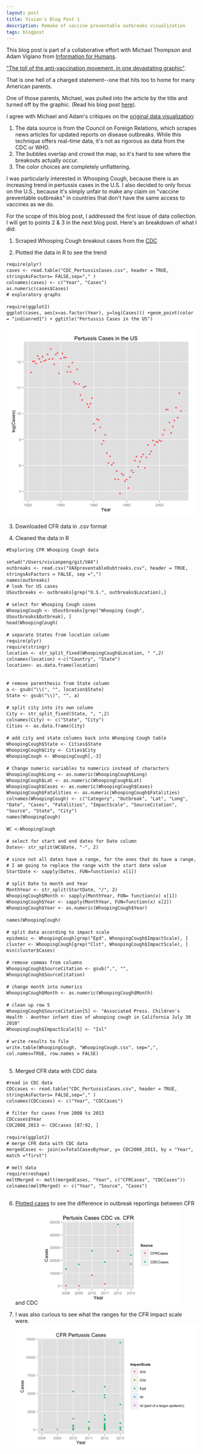 ```yaml
---
layout: post
title: Vivian's Blog Post 1
description: Remake of vaccine preventable outbreaks visualization
tags: blogpost
---
```


This blog post is part of a collaborative effort with Michael Thompson and Adam Vigiano from [Information for Humans](http://www.informationforhumans.com).

["The toll of the anti-vaccination movement, in one devastating graphic"](http://www.latimes.com/business/hiltzik/la-fi-mh-antivaccination-movement-20140120,0,5576371.story#axzz2rAAwoI7D). 

That is one hell of a charged statement--one that hits too to home for many American parents. 

One of those parents, Michael, was pulled into the article by the title and turned off by the graphic. \(Read his blog post [here](http://theauguriesofinnocence.blogspot.com/2014/02/frankensteins-creature-vaccinations-and.html)\). 

I agree with Michael and Adam's critiques on the [original data visualization](http://theauguriesofinnocence.blogspot.com/2014/02/frankensteins-creature-vaccinations-and.html):

1. The data source is from the Council on Foreign Relations, which scrapes news articles for updated reports on disease outbreaks. While this technique offers real-time data, it's not as rigorous as data from the CDC or WHO.
2. The bubbles overlap and crowd the map, so it's hard to see where the breakouts actually occur.
3. The color choices are completely unflattering. 

I was particularly interested in Whooping Cough, because there is an increasing trend in pertussis cases in the U.S. I also decided to only focus on the U.S., because it's simply unfair to make any claim on "vaccine preventable outbreaks" in countries that don't have the same access to vaccines as we do. 

For the scope of this blog post, I addressed the first issue of data collection. I will get to points 2 & 3 in the next blog post. 
Here's an breakdown of what I did:

1. Scraped Whooping Cough breakout cases from the [CDC](http://www.cdc.gov/pertussis/surv-reporting/cases-by-year.html)

2. Plotted the data in R to see the trend
```{r chunkLabel}
require(plyr)
cases <- read.table("CDC_PertussisCases.csv", header = TRUE, stringsAsFactors= FALSE,sep="," )
colnames(cases) <- c("Year", "Cases")
as.numeric(cases$Cases)
# exploratory graphs

require(ggplot2)
ggplot(cases, aes(x=as.factor(Year), y=log(Cases))) +geom_point(color = "indianred1") + ggtitle("Pertussis Cases in the US")
```
![US Whooping Cough Cases](https://github.com/veeps/VAX/blob/master/CDCPertussisOutbreaksinUS.png?raw=true)

3. Downloaded CFR data in .csv format

4. Cleaned the data in R

```{r chunkLabel}
#Exploring CFR Whooping Cough data

setwd("/Users/vivianpeng/git/VAX")
outbreaks <- read.csv("VAXpreventableOubtreaks.csv", header = TRUE, stringsAsFactors = FALSE, sep =",")
names(outbreaks)
# look for US cases
USoutbreaks <- outbreaks[grep("U.S.", outbreaks$Location),]

# select for Whooping Cough cases
WhoopingCough <- USoutbreaks[grep("Whooping Cough", USoutbreaks$Outbreak), ]
head(WhoopingCough)

# separate States from location column
require(plyr)
require(stringr)
location <- str_split_fixed(WhoopingCough$Location, " ",2)
colnames(location) <-c("Country", "State")
location<- as.data.frame(location)


# remove parenthesis from State column
a <- gsub("\\(", "", location$State)
State <- gsub("\\)", "", a)

# split city into its own column
City <- str_split_fixed(State, ", ",2)
colnames(City) <- c("State", "City")
Cities <- as.data.frame(City)

# add city and state columns back into Whooping Cough table
WhoopingCough$State <- Cities$State
WhoopingCough$City <- Cities$City
WhoopingCough <- WhoopingCough[,-3]

# Change numeric variables to numerics instead of characters
WhoopingCough$Long <- as.numeric(WhoopingCough$Long)
WhoopingCough$Lat <- as.numeric(WhoopingCough$Lat)
WhoopingCough$Cases <- as.numeric(WhoopingCough$Cases)
WhoopingCough$Fatalities <- as.numeric(WhoopingCough$Fatalities)
colnames(WhoopingCough) <- c("Category", "Outbreak", "Lat", "Long", "Date", "Cases", "Fatalities", "ImpactScale", "SourceCitation", "Source", "State", "City")
names(WhoopingCough)

WC <-WhoopingCough

# select for start and end dates for Date column
Dates<- str_split(WC$Date, "-", 2)

# since not all dates have a range, for the ones that do have a range, 
# I am going to replace the range with the start date value 
StartDate <- sapply(Dates, FUN=function(x) x[1])

# split Date to month and Year
MonthYear <- str_split(StartDate, "/", 2)
WhoopingCough$Month <- sapply(MonthYear, FUN= function(x) x[1])
WhoopingCough$Year <- sapply(MonthYear, FUN=function(x) x[2])
WhoopingCough$Year <- as.numeric(WhoopingCough$Year)

names(WhoopingCough)

# split data according to impact scale
epidemic <- WhoopingCough[grep("Epd", WhoopingCough$ImpactScale), ]
cluster <- WhoopingCough[grep("Clst", WhoopingCough$ImpactScale), ]
min(cluster$Cases) 

# remove commas from columns
WhoopingCough$SourceCitation <- gsub(",", "", WhoopingCough$SourceCitation)

# change month into numerics
WhoopingCough$Month <- as.numeric(WhoopingCough$Month)

# clean up row 5
WhoopingCough$SourceCitation[5] <- "Associated Press. Children's Health - Another infant dies of whooping cough in California July 30 2010"
WhoopingCough$ImpactScale[5] <- "Isl"

# write results to file
write.table(WhoopingCough, "WhoopingCough.csv", sep=",", col.names=TRUE, row.names = FALSE)


```

5. Merged CFR data with CDC data

``` {r chunkLabel}
#read in CDC data
CDCcases <- read.table("CDC_PertussisCases.csv", header = TRUE, stringsAsFactors= FALSE,sep="," )
colnames(CDCcases) <- c("Year", "CDCCases")

# filter for cases from 2008 to 2013
CDCcases$Year
CDC2008_2013 <- CDCcases [87:92, ]

require(ggplot2)
# merge CFR data with CDC data
mergedCases <- join(x=TotalCasesByYear, y= CDC2008_2013, by = "Year", match ="first")

# melt data
require(reshape)
meltMerged <- melt(mergedCases, "Year", c("CFRCases", "CDCCases"))
colnames(meltMerged) <- c("Year", "Source", "Cases")


```

6. [Plotted cases](https://github.com/veeps/VAX/blob/master/VAXpreventableOutbreaks.R) to see the difference in outbreak reportings between CFR and CDC
![CFRvCDC Cases](https://github.com/veeps/VAX/blob/master/CDCvsCFR_WCcases_nonLogscale.png?raw=true)


7. I was also curious to see what the ranges for the CFR impact scale were.
![CFR Cases Impact Scale](https://github.com/veeps/VAX/blob/master/CFRPertussisCases_ImpactScale.png?raw=true)